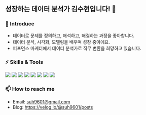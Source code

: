 ## 성장하는 데이터 분석가 김수현입니다! 👋

### 🌱 Introduce
- 데이터로 문제를 정의하고, 해석하고, 해결하는 과정을 좋아합니다.  
- 데이터 분석, 시각화, 모델링을 배우며 성장 중이에요.
- 퍼포먼스 마케터에서 데이터 분석가로 직무 변환을 희망하고 있습니다.

### ⚡ Skills & Tools

<img src="https://img.shields.io/badge/python-3776AB?style=for-the-badge&logo=python&logoColor=white"> <img src="https://img.shields.io/badge/mysql-4479A1?style=for-the-badge&logo=mysql&logoColor=white"> <img src="https://img.shields.io/badge/github-181717?style=for-the-badge&logo=github&logoColor=white"> <img src="https://img.shields.io/badge/git-F05032?style=for-the-badge&logo=git&logoColor=white"> <img src="https://img.shields.io/badge/notion-000000?style=for-the-badge&logo=notion&logoColor=white"> <img src="https://img.shields.io/badge/slack-4A154B?style=for-the-badge&logo=slack&logoColor=white"> <img src="https://img.shields.io/badge/tableau-000000?style=for-the-badge&logo=tableau&logoColor=white"> <img src="https://img.shields.io/badge/spotfire-000000?style=for-the-badge&logo=spotfire&logoColor=white">

### 📫 How to reach me
- Email: suh9601@gmail.com
- Blog: https://velog.io/@suh9601/posts

<!--
**Soohyun13/Soohyun13** is a ✨ _special_ ✨ repository because its `README.md` (this file) appears on your GitHub profile.

Here are some ideas to get you started:

- 🔭 I’m currently working on ...
- 🌱 I’m currently learning ...
- 👯 I’m looking to collaborate on ...
- 🤔 I’m looking for help with ...
- 💬 Ask me about ...
- 📫 How to reach me: ...
- 😄 Pronouns: ...
- ⚡ Fun fact: ...
-->
